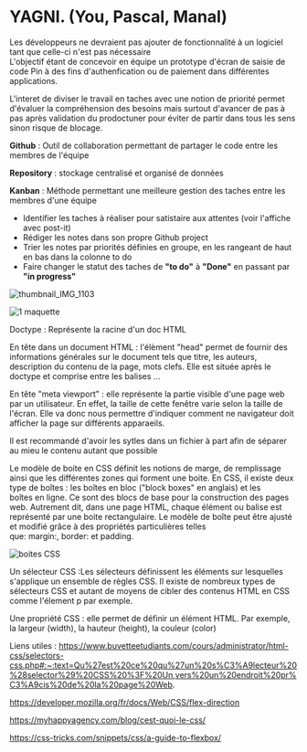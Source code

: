 # YAGNI. (You, Pascal, Manal)


Les développeurs ne devraient pas ajouter de fonctionnalité à un logiciel tant que celle-ci n'est pas nécessaire  
L'objectif étant de concevoir en équipe un prototype d'écran de saisie de code Pin à des fins d'authenfication ou de paiement dans différentes applications. 

L'interet de diviser le travail en taches avec une notion de priorité permet d'évaluer la compréhension des besoins mais surtout d'avancer de pas à pas après validation du prodoctuner pour éviter de partir dans tous les sens sinon risque de blocage. 

__Github__ : Outil de collaboration permettant de partager le code entre les membres de l'équipe 

__Repository__ : stockage centralisé et organisé de données 

__Kanban__ : Méthode permettant une meilleure gestion des taches entre les membres d'une équipe  

-  Identifier les taches à réaliser pour satistaire aux attentes (voir l'affiche avec post-it)  
-  Rédiger les notes dans son propre Github project      
-  Trier les notes par priorités définies en groupe, en les rangeant de haut en bas dans la colonne to do
-  Faire changer le statut des taches de __"to do"__ à __"Done"__ en passant par __"in progress"__ 

![thumbnail_IMG_1103](https://user-images.githubusercontent.com/94375151/142868528-520a54de-cde1-4f40-bebb-a86d82307d04.jpg)



![1 maquette](https://user-images.githubusercontent.com/94375151/142001374-89d33620-47da-4265-83b5-82cdd92b18ba.png)

Doctype : Représente la racine d'un doc HTML 

En tête dans un document HTML : l'élèment "head" permet de fournir des informations générales sur le document tels que titre, les auteurs, description du contenu de la page, mots clefs. Elle est située après le doctype et comprise entre les balises <head>...<head>

  En tête "meta viewport" : elle représente la partie visible d'une page web par un utilisateur. En effet, la taille de cette fenêtre varie selon la taille de l'écran. Elle va donc nous permettre d'indiquer comment ne navigateur doit afficher la page sur différents apparaeils. 
  
  Il est recommandé d'avoir les sytles dans un fichier à part afin de séparer au mieu le contenu autant que possible
  
  Le modèle de boite en CSS définit les notions de marge, de remplissage ainsi que les différentes zones qui forment une boite. En CSS, il existe deux type de boîtes : les boîtes en bloc ("block boxes" en anglais) et les boîtes en ligne. Ce  sont des blocs de base pour la construction des pages web. Autrement dit, dans une page HTML, chaque élément ou balise est représenté par une boite rectangulaire. Le modèle de boîte peut être ajusté et modifié grâce à des propriétés particulières telles que: margin:, border: et padding. 
  
  ![boites CSS](https://user-images.githubusercontent.com/94375151/142636043-573c3c83-3c64-499e-ba47-3e4f3c95173a.PNG)

  
  Un sélecteur CSS :Les sélecteurs définissent les éléments sur lesquelles s'applique un ensemble de règles CSS. Il existe de nombreux types de sélecteurs CSS et autant de moyens de cibler des contenus HTML en CSS comme l'élement p par exemple.
  
  Une propriété CSS : elle permet de définir un élément HTML. Par exemple, la largeur (width), la hauteur (height), la couleur (color)
  

  

  Liens utiles :
  https://www.buvetteetudiants.com/cours/administrator/html-css/selectors-css.php#:~:text=Qu%27est%20ce%20qu%27un%20s%C3%A9lecteur%20%28selector%29%20CSS%20%3F%20Un,vers%20un%20endroit%20pr%C3%A9cis%20de%20la%20page%20Web.
  
  https://developer.mozilla.org/fr/docs/Web/CSS/flex-direction
  
https://myhappyagency.com/blog/cest-quoi-le-css/  
  
  https://css-tricks.com/snippets/css/a-guide-to-flexbox/
